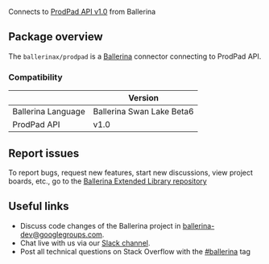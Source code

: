 Connects to [ProdPad API v1.0](https://www.prodpad.com/) from Ballerina

## Package overview
The `ballerinax/prodpad` is a [Ballerina](https://ballerina.io/) connector connecting to ProdPad API.

### Compatibility
|                       | Version                       |
|-----------------------|-------------------------------|
| Ballerina Language    | Ballerina Swan Lake Beta6     | 
| ProdPad API           | v1.0                          |

## Report issues
To report bugs, request new features, start new discussions, view project boards, etc., go to the [Ballerina Extended Library repository](https://github.com/ballerina-platform/ballerina-extended-library)

## Useful links
- Discuss code changes of the Ballerina project in [ballerina-dev@googlegroups.com](mailto:ballerina-dev@googlegroups.com).
- Chat live with us via our [Slack channel](https://ballerina.io/community/slack/).
- Post all technical questions on Stack Overflow with the [#ballerina](https://stackoverflow.com/questions/tagged/ballerina) tag
